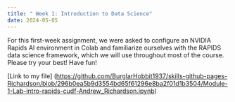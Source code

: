 ```yaml
---
title: " Week 1: Introduction to Data Science"
date: 2024-05-05
---
```


For this first-week assignment, we were asked to configure an NVIDIA Rapids AI environment in Colab and familiarize ourselves with the RAPIDS data science framework, which we will use throughout most of the course.  Please try your best! Have fun! 

[Link to my file] (https://github.com/BurglarHobbit1937/skills-github-pages-Richardson/blob/296b0ea5b9d3554bd65f61296e8ba2f01d1b3504/Module-1-Lab-intro-rapids-cudf-Andrew_Richardson.ipynb)
